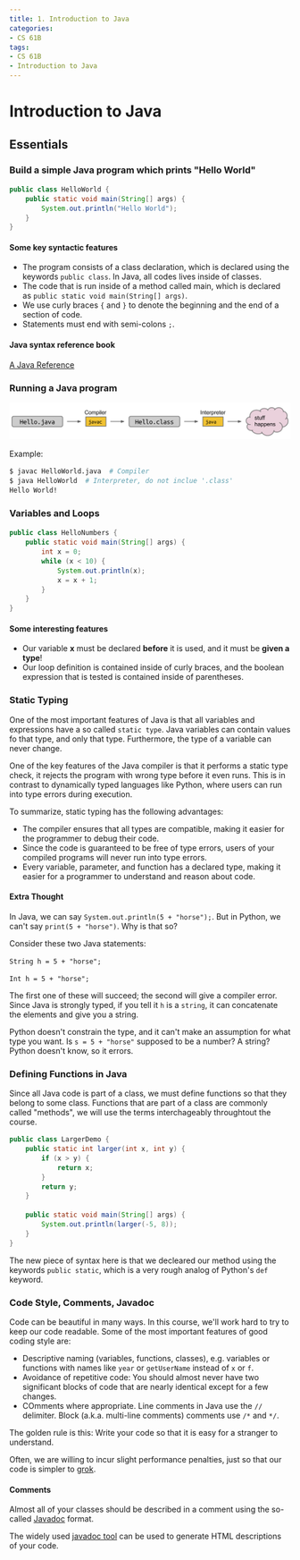 ```yaml
---
title: 1. Introduction to Java
categories:
- CS 61B
tags:
- CS 61B
- Introduction to Java
---
```


# Introduction to Java

## Essentials

### Build a simple Java program which prints "Hello World"

```java
public class HelloWorld {
    public static void main(String[] args) {
        System.out.println("Hello World");
    }
}
```

#### Some key syntactic features

* The program consists of a class declaration, which is declared using the keywords `public class`. In Java, all codes lives inside of classes.
* The code that is run inside of a method called main, which is declared as `public static void main(String[] args)`.
* We use curly braces `{` and `}` to denote the beginning and the end of a section of code.
* Statements must end with semi-colons `;`.

#### Java syntax reference book
[A Java Reference](http://www-inst.eecs.berkeley.edu/~cs61b/fa14/book1/java.pdf)

### Running a Java program

![compilation_figure](/assets/post_imgs/20180710_compilation_figure.svg)

Example:

```bash
$ javac HelloWorld.java  # Compiler
$ java HelloWorld  # Interpreter, do not inclue '.class'
Hello World!
```

### Variables and Loops

```java
public class HelloNumbers {
    public static void main(String[] args) {
        int x = 0;
        while (x < 10) {
            System.out.println(x);
            x = x + 1;
        }
    }
}
```

#### Some interesting features

* Our variable **x** must be declared **before** it is used, and it must be **given a type**!
* Our loop definition is contained inside of curly braces, and the boolean expression that is tested is contained inside of parentheses.


### Static Typing

One of the most important features of Java is that all variables and expressions have a so called `static type`. Java variables can contain values fo that type, and only that type. Furthermore, the type of a variable can never change.

One of the key features of the Java compiler is that it performs a static type check, it rejects the program with wrong type before it even runs. This is in contrast to dynamically typed languages like Python, where users can run into type errors during execution.

To summarize, static typing has the following advantages:

* The compiler ensures that all types are compatible, making it easier for the programmer to debug their code.
* Since the code is guaranteed to be free of type errors, users of your compiled programs will never run into type errors.
* Every variable, parameter, and function has a declared type, making it easier for a programmer to understand and reason about code.

#### Extra Thought

In Java, we can say `System.out.println(5 + "horse");`. But in Python, we can't say `print(5 + "horse")`. Why is that so?

Consider these two Java statements:

`String h = 5 + "horse";`

`Int h = 5 + "horse";`

The first one of these will succeed; the second will give a compiler error. Since Java is strongly typed, if you tell it `h` is a `string`, it can concatenate the elements and give you a string.

Python doesn't constrain the type, and it can't make an assumption for what type you want. Is `s = 5 + "horse"` supposed to be a number? A string? Python doesn't know, so it errors.

### Defining Functions in Java

Since all Java code is part of a class, we must define functions so that they belong to some class. Functions that are part of a class are commonly called "methods", we will use the terms interchageably throughtout the course.

```java
public class LargerDemo {
    public static int larger(int x, int y) {
        if (x > y) {
            return x;
        }
        return y;
    }

    public static void main(String[] args) {
        System.out.println(larger(-5, 8));
    }
}
```
The new piece of syntax here is that we decleared our method using the keywords `public static`, which is a very rough analog of Python's `def` keyword.

### Code Style, Comments, Javadoc

Code can be beautiful in many ways. In this course, we'll work hard to try to keep our code readable. Some of the most important features of good coding style are:

* Descriptive naming (variables, functions, classes), e.g. variables or functions with names like `year` or `getUserName` instead of `x` or `f`.
* Avoidance of repetitive code: You should almost never have two significant blocks of code that are nearly identical except for a few changes.
* COmments where appropriate. Line comments in Java use the `//` delimiter. Block (a.k.a. multi-line comments) comments use `/*` and `*/`.

The golden rule is this: Write your code so that it is easy for a stranger to understand.

Often, we are willing to incur slight performance penalties, just so that our code is simpler to [grok](https://en.wikipedia.org/wiki/Grok).

#### Comments

Almost all of your classes should be described in a comment using the so-called [Javadoc](https://en.wikipedia.org/wiki/Javadoc) format.

The widely used [javadoc tool](https://docs.oracle.com/javase/8/docs/technotes/tools/windows/javadoc.html) can be used to generate HTML descriptions of your code.


